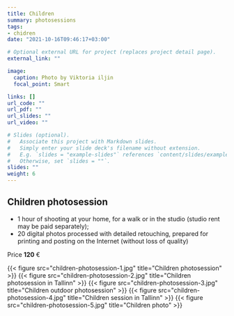 ```yaml
---
title: Children
summary: photosessions
tags:
- chidren
date: "2021-10-16T09:46:17+03:00"

# Optional external URL for project (replaces project detail page).
external_link: ""

image:
  caption: Photo by Viktoria iljin
  focal_point: Smart

links: []
url_code: ""
url_pdf: ""
url_slides: ""
url_video: ""

# Slides (optional).
#   Associate this project with Markdown slides.
#   Simply enter your slide deck's filename without extension.
#   E.g. `slides = "example-slides"` references `content/slides/example-slides.md`.
#   Otherwise, set `slides = ""`.
slides: ""
weight: 6
---
```


## Children photosession

* 1 hour of shooting at your home, for a walk or in the studio (studio rent may be paid separately);
* 20 digital photos processed with detailed retouching, prepared for printing and posting on the Internet (without loss of quality)

Price **120** €

{{< figure src="children-photosession-1.jpg" title="Children photosession" >}}
{{< figure src="children-photosession-2.jpg" title="Children photosession in Tallinn" >}}
{{< figure src="children-photosession-3.jpg" title="Children outdoor photosession" >}}
{{< figure src="children-photosession-4.jpg" title="Children session in Tallinn" >}}
{{< figure src="children-photosession-5.jpg" title="Children photo" >}}
